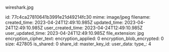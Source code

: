 wireshark.jpg

id: 77c4ca27810641b3991e21d49214fc30
mime: image/jpeg
filename: 
created_time: 2023-04-24T12:49:10.985Z
updated_time: 2023-04-24T12:49:10.985Z
user_created_time: 2023-04-24T12:49:10.985Z
user_updated_time: 2023-04-24T12:49:10.985Z
file_extension: jpg
encryption_cipher_text: 
encryption_applied: 0
encryption_blob_encrypted: 0
size: 427805
is_shared: 0
share_id: 
master_key_id: 
user_data: 
type_: 4